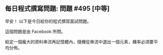## 每日程式撰寫問題: 問題 #495 [中等]

早安！ 以下是今日給你的程式撰寫面試問題。

這個問題是由 Facebook 所問。

給定一個龐大的資料串流再記憶體內，隨機從串流中選出一個元素，機率必須要平均分佈。